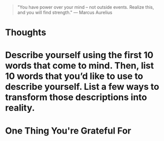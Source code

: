 
> \"You have power over your mind – not outside events. Realize this, and you will find strength.\" — Marcus Aurelius

# Thoughts

# Describe yourself using the first 10 words that come to mind. Then, list 10 words that you’d like to use to describe yourself. List a few ways to transform those descriptions into reality.

# One Thing You're Grateful For

